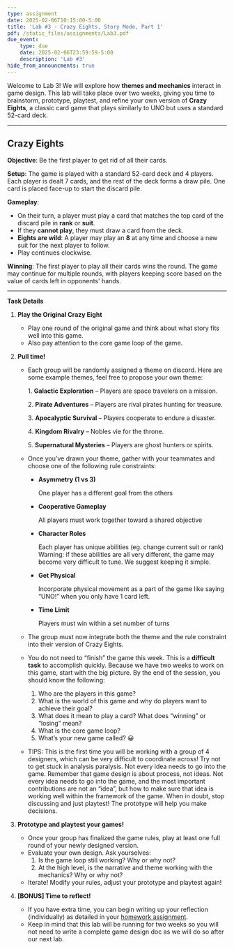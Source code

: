 ```yaml
---
type: assignment
date: 2025-02-06T10:15:00-5:00
title: 'Lab #3 - Crazy Eights, Story Mode, Part 1'
pdf: /static_files/assignments/Lab3.pdf
due_event: 
    type: due
    date: 2025-02-06T23:59:59-5:00
    description: 'Lab #3'
hide_from_announcments: true
---
```


Welcome to Lab 3\! We will explore how **themes and mechanics** interact in game design. This lab will take place over two weeks, giving you time to brainstorm, prototype, playtest, and refine your own version of **Crazy Eights**, a classic card game that plays similarly to UNO but uses a standard 52-card deck.

---

## **Crazy Eights**

**Objective**: Be the first player to get rid of all their cards.

**Setup**: The game is played with a standard 52-card deck and 4 players. Each player is dealt 7 cards, and the rest of the deck forms a draw pile. One card is placed face-up to start the discard pile.

**Gameplay**:

* On their turn, a player must play a card that matches the top card of the discard pile in **rank** or **suit**.  
* If they **cannot play**, they must draw a card from the deck.  
* **Eights are wild**: A player may play an **8** at any time and choose a new suit for the next player to follow.  
* Play continues clockwise.

**Winning**: The first player to play all their cards wins the round. The game may continue for multiple rounds, with players keeping score based on the value of cards left in opponents' hands.

---

**Task Details**

1. **Play the Original Crazy Eight**  
   * Play one round of the original game and think about what story fits well into this game.  
   * Also pay attention to the core game loop of the game.  
2. **Pull time\!**  
   * Each group will be randomly assigned a theme on discord. Here are some example themes, feel free to propose your own theme:

     1\.	**Galactic Exploration** – Players are space travelers on a mission.

     2\.	**Pirate Adventures** – Players are rival pirates hunting for treasure.

     3\.	**Apocalyptic Survival** – Players cooperate to endure a disaster.

     4\.	**Kingdom Rivalry** – Nobles vie for the throne.

     5\.	**Supernatural Mysteries** – Players are ghost hunters or spirits.


   * Once you’ve drawn your theme, gather with your teammates and choose one of the following rule constraints:

     * **Asymmetry (1 vs 3\)**

       One player has a different goal from the others

     * **Cooperative Gameplay** 

       All players must work together toward a shared objective

     * **Character Roles** 

       Each player has unique abilities (eg. change current suit or rank) Warning: if these abilities are all very different, the game may become very difficult to tune. We suggest keeping it simple.

     * **Get Physical**

       Incorporate physical movement as a part of the game like saying “UNO\!” when you only have 1 card left.

     * **Time Limit**

       Players must win within a set number of turns


    * The group must now integrate both the theme and the rule constraint into their version of Crazy Eights.  
    * You do not need to “finish” the game this week. This is a **difficult task** to accomplish quickly. Because we have two weeks to work on this game, start with the big picture. By the end of the session, you should know the following:  
      1. Who are the players in this game?  
      2. What is the world of this game and why do players want to achieve their goal?  
      3. What does it mean to play a card? What does “winning” or “losing” mean?  
      4. What is the core game loop?  
      5. What’s your new game called? 😀  
    * TIPS: This is the first time you will be working with a group of 4 designers, which can be very difficult to coordinate across\! Try not to get stuck in analysis paralysis. Not every idea needs to go into the game. Remember that game design is about process, not ideas. Not every idea needs to go into the game, and the most important contributions are not an “idea”, but how to make sure that idea is working well within the framework of the game. When in doubt, stop discussing and just playtest\! The prototype will help you make decisions.  
      
	  
3. **Prototype and playtest your games\!**  
   * Once your group has finalized the game rules, play at least one full round of your newly designed version.   
   * Evaluate your own design. Ask yourselves:  
     1. Is the game loop still working? Why or why not?  
     2. At the high level, is the narrative and theme working with the mechanics? Why or why not?  
   * Iterate\! Modify your rules, adjust your prototype and playtest again\!  
       
4. **\[BONUS\] Time to reflect\!**  
   * If you have extra time, you can begin writing up your reflection (individually) as detailed in your [homework assignment](https://cis-5640-spring-2025.github.io/assignments/03_Story_assignment).
   * Keep in mind that this lab will be running for two weeks so you will not need to write a complete game design doc as we will do so after our next lab.
